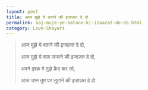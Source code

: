 ```yaml
---
layout: post
title: आज मुझे ये बताने की इजाज़त दे दो
permalink: aaj-muje-ye-batane-ki-izaazat-de-do.html
category: Love-Shayari
---
```

> आज मुझे ये बताने की इजाज़त दे दो,
> 
> आज मुझे ये शाम सजाने की इजाज़त दे दो,
> 
> अपने इश्क़ मे मुझे क़ैद कर लो,
> 
> आज जान तुम पर लूटाने की इजाज़त दे दो.
